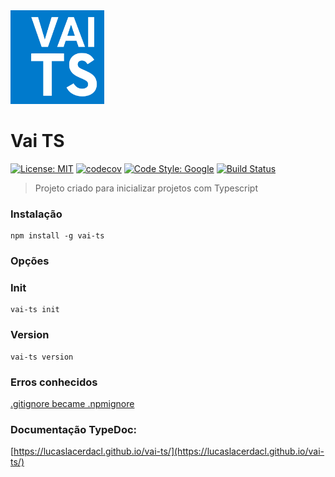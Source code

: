 <img src="./assets/logo.svg" alt="drawing" width="150"/>

# Vai TS

[![License: MIT](https://img.shields.io/badge/License-MIT-yellow.svg)](https://opensource.org/licenses/MIT)
[![codecov](https://codecov.io/gh/lucaslacerdacl/vai-ts/branch/main/graph/badge.svg?token=GEP5SWPUL4)](https://codecov.io/gh/lucaslacerdacl/vai-ts)
[![Code Style: Google](https://img.shields.io/badge/code%20style-google-blueviolet.svg)](https://github.com/google/gts)
[![Build Status](https://travis-ci.com/lucaslacerdacl/vai-ts.svg?branch=main)](https://travis-ci.com/lucaslacerdacl/vai-ts)

> Projeto criado para inicializar projetos com Typescript

### Instalação

```
npm install -g vai-ts
```

### Opções

### Init

```
vai-ts init
```

### Version

```
vai-ts version
```

### Erros conhecidos
[.gitignore became .npmignore](https://github.com/npm/npm/issues/3763)

### Documentação TypeDoc:

[https://lucaslacerdacl.github.io/vai-ts/](https://lucaslacerdacl.github.io/vai-ts/)
